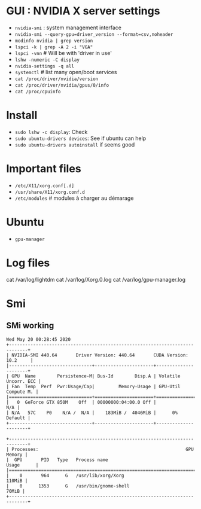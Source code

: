 # GUI : NVIDIA X server settings

* `nvidia-smi` : system management interface
* `nvidia-smi --query-gpu=driver_version --format=csv,noheader`
* `modinfo nvidia | grep version`
* `lspci -k | grep -A 2 -i "VGA"`
* `lspci -vnn`  # Will be with 'driver in use'
* `lshw -numeric -C display`
* `nvidia-settings -q all`
* `systemctl` # list many open/boot services
* `cat /proc/driver/nvidia/version`
* `cat /proc/driver/nvidia/gpus/0/info`
* `cat /proc/cpuinfo`

# Install

* `sudo lshw -c display`: Check
* `sudo ubuntu-drivers devices`: See if ubuntu can help
* `sudo ubuntu-drivers autoinstall` if seems good

# Important files

* `/etc/X11/xorg.conf[.d]`
* `/usr/share/X11/xorg.conf.d`
* `/etc/modules`  # modules à charger au démarage


# Ubuntu

* `gpu-manager`


# Log files

cat /var/log/lightdm
cat /var/log/Xorg.0.log
cat /var/log/gpu-manager.log

# Smi

## SMi working

```text
Wed May 20 00:28:45 2020       
+-----------------------------------------------------------------------------+
| NVIDIA-SMI 440.64       Driver Version: 440.64       CUDA Version: 10.2     |
|-------------------------------+----------------------+----------------------+
| GPU  Name        Persistence-M| Bus-Id        Disp.A | Volatile Uncorr. ECC |
| Fan  Temp  Perf  Pwr:Usage/Cap|         Memory-Usage | GPU-Util  Compute M. |
|===============================+======================+======================|
|   0  GeForce GTX 850M    Off  | 00000000:04:00.0 Off |                  N/A |
| N/A   57C    P0    N/A /  N/A |    183MiB /  4046MiB |      0%      Default |
+-------------------------------+----------------------+----------------------+
                                                                               
+-----------------------------------------------------------------------------+
| Processes:                                                       GPU Memory |
|  GPU       PID   Type   Process name                             Usage      |
|=============================================================================|
|    0       964      G   /usr/lib/xorg/Xorg                           110MiB |
|    0      1353      G   /usr/bin/gnome-shell                          70MiB |
+-----------------------------------------------------------------------------+
```
